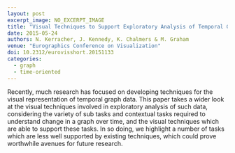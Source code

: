 ```yaml
---
layout: post
excerpt_image: NO_EXCERPT_IMAGE
title: "Visual Techniques to Support Exploratory Analysis of Temporal Graph Data"
date: 2015-05-24
authors: N. Kerracher, J. Kennedy, K. Chalmers & M. Graham
venue: "Eurographics Conference on Visualization"
doi: 10.2312/eurovisshort.20151133
categories:
  - graph
  - time-oriented
---
```

Recently, much research has focused on developing techniques for the visual representation of temporal graph data. This paper takes a wider look at the visual techniques involved in exploratory analysis of such data, considering the variety of sub tasks and contextual tasks required to understand change in a graph over time, and the visual techniques which are able to support these tasks. In so doing, we highlight a number of tasks which are less well supported by existing techniques, which could prove worthwhile avenues for future research.
